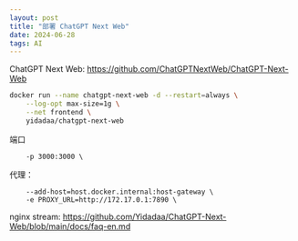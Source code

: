 ```yaml
---
layout: post
title: "部署 ChatGPT Next Web"
date: 2024-06-28
tags: AI
---
```


ChatGPT Next Web: <https://github.com/ChatGPTNextWeb/ChatGPT-Next-Web>

```bash
docker run --name chatgpt-next-web -d --restart=always \
    --log-opt max-size=1g \
    --net frontend \
    yidadaa/chatgpt-next-web
```

端口

```
    -p 3000:3000 \
```

代理：

```
    --add-host=host.docker.internal:host-gateway \
    -e PROXY_URL=http://172.17.0.1:7890 \
```

nginx stream: <https://github.com/Yidadaa/ChatGPT-Next-Web/blob/main/docs/faq-en.md>
